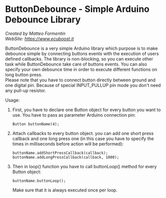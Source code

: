 # ButtonDebounce - Simple Arduino Debounce Library
*Created by Matteo Formentin*  
*WebSite: https://www.ecuboost.it*  

ButtonDebounce is a very simple Arduino library which purpose is to make debounce simple by connecting buttons events with the execution of users defined callbacks. The library is non-blocking, so you can execute other task while ButtonDebounce take care of buttons events. You can also specify your own debounce time in order to execute different functions on long button press.  
Please note that you have to connect button directly between ground and one digital pin. Because of special INPUT_PULLUP pin mode you don't need any pull-up resistor.  

Usage:  
1. First, you have to declare one Button object for every button you want to use. You have to pass as parameter Arduino connection pin:   
      ```
      Button buttonName(4);
      ```
2. Attach callbacks to every button object. you can add one short press callback and one long press one (in this case you have to specify the times in milliseconds before action will be performed):  
      ```
      buttonName.addShortPressCallback(callback);  
      buttonName.addLongPressCallback(callback, 1000);
      ```

3. Then in loop() function you have to call buttonLoop() method for every Button object:  

      ```
      buttonName.buttonLoop();
      ```  
   Make sure that it is always executed once per loop.

